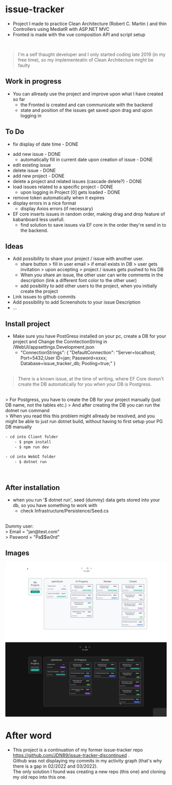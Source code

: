 # issue-tracker
- Project I made to practice Clean Architecture (Robert C. Martin ) and thin Controllers using MediatR with ASP.NET MVC
- Fronted is made with the vue composition API and script setup

<br/>

> I'm a self thaught developer and I only started coding late 2019 (in my free time), so my implementeatin of Clean Architecture might be faulty 

## Work in progress
- You can allready use the project and improve upon what I have created so far
   - the Fronted is created and can communicate with the backend
   - state and position of the issues get saved upon drag and upon logging in
##  To Do
- fix display of date time - DONE
    > 
- add new issue - DONE
    - automatically fill in current date upon creation of issue - DONE
- edit existing issue 
- delete issue - DONE
- add new project - DONE
- delete a project and related issues (cascade delete?) - DONE
- load issues related to a specific project - DONE
    - upon logging in Project [0] gets loaded - DONE
- remove token automatically when it expires
- display errors in a nice format
    - display Axios errors (if necessary)
 - EF core inserts issues in random order, making drag and drop feature of kabanboard less usefull. 
   - find solution to save issues via EF core in the order they're send in to the backend.

## Ideas
 - Add possibility to share your project / issue with another user.
    - share button > fill in user email > if email exists in DB > user gets invitation > upon accepting > project / issues gets pushed to his DB
    - When you share an issue, the other user  can write comments in the description (link a different font color to the other user)
    - add posibility to add  other users to the project, when you initially create the project
 - Link issues to github commits
 - Add possibility to add Screenshots to your issue Description
 - ...


## Install project
- Make sure you have PostGress installed on your pc, create a DB for your project and Change the ConntectionString in /WebUI/appsettings.Development.json
    - "ConnectionStrings": {
    "DefaultConnection": "Server=localhost; Port=5432;User ID=jan; Password=xxxx; Database=issue_tracker_db; Pooling=true;"
  }
  <br/>
 > There is a known issue, at the time of writing, where EF Core doesn't create the DB automatically for you when your DB is Postgress. 
 <br/>
  > For Postgress, you have to create the DB for your project manually (just DB name, not the tables etc.)
  > And after creating the DB you can run the dotnet run command
  <br/>
    > When you read this this problem might allready be resolved, and you might be able to just run dotnet build, without having to first setup your PG DB manually

```
- cd into Client folder 
    - $ pnpm install 
    - $ npm run dev
```

```
- cd into WebUI folder
    - $ dotnet run

```
<br />

## After installation
- when you run '$ dotnet run', seed (dummy) data gets stored into your db, so you have something to work with
    - check Infrastructure/Persistence/Seed.cs
<br/>
Dummy user:
<br/>
>  Email = "jan@test.com"
<br/>
> Pasword = "Pa$$w0rd"

## Images

![image](https://github.com/JDN89/vue-dotnet-issue-tracker/blob/main/ReadMeImages/issue-tracker-light.png)
![image](https://github.com/JDN89/vue-dotnet-issue-tracker/blob/main/ReadMeImages/issue-tracker-dark.png)


# After word
- This project is a continuation of my former issue-tracker repo https://github.com/JDN89/issue-tracker-discontinued .
<br/> Github was not displaying my commits in my activity graph (that's why there is a gap in 02/2022 and 03/2022). 
<br/> The only solution I found was creating a new repo (this one) and cloning my old repo into this one.
    
